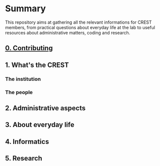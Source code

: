# Summary

This repository aims at gathering all the relevant informations for CREST members, from practical questions about everyday life at the lab to useful resources about administrative matters, coding and research.

## [0. Contributing](CONTRIBUTING.md)

## 1. What's the CREST

### The institution

### The people

## 2. Administrative aspects

## 3. About everyday life

## 4. Informatics

## 5. Research
